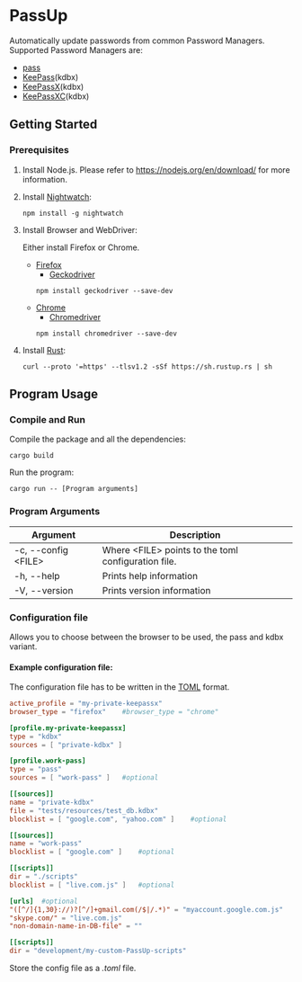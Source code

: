 # PassUp

Automatically update passwords from common Password Managers. Supported Password Managers are:
- [pass](https://www.passwordstore.org/)
- [KeePass](https://keepass.info/)(kdbx)
- [KeePassX](https://www.keepassx.org/)(kdbx)
- [KeePassXC](https://keepassxc.org/)(kdbx)

## Getting Started
### Prerequisites
1. Install Node.js. Please refer to https://nodejs.org/en/download/ for more information.

2. Install [Nightwatch](https://nightwatchjs.org/gettingstarted/installation/):
    ```
    npm install -g nightwatch
    ```

3. Install Browser and WebDriver:

    Either install Firefox or Chrome.

    - [Firefox](https://www.mozilla.org/de/firefox/new/)
        - [Geckodriver](https://github.com/mozilla/geckodriver/releases)
        ```
        npm install geckodriver --save-dev
        ```
    - [Chrome](https://support.google.com/chrome/answer/95346?co=GENIE.Platform%3DDesktop&hl=de)
        - [Chromedriver](https://sites.google.com/chromium.org/driver/)
        ```
        npm install chromedriver --save-dev
        ```

4. Install [Rust](https://www.rust-lang.org/tools/install):
    ```
    curl --proto '=https' --tlsv1.2 -sSf https://sh.rustup.rs | sh
    ```

## Program Usage
### Compile and Run
Compile the package and all the dependencies:
```
cargo build
```
Run the program:
```
cargo run -- [Program arguments]
```
### Program Arguments
Argument | Description
-------- | -----------
-c, --config \<FILE\> | Where \<FILE\> points to the toml configuration file.
-h, --help | Prints help information
-V, --version | Prints version information

### Configuration file
Allows you to choose between the browser to be used, the pass and kdbx variant.
#### Example configuration file:
The configuration file has to be written in the [TOML](https://toml.io/en/) format.

```toml
active_profile = "my-private-keepassx"
browser_type = "firefox"    #browser_type = "chrome"

[profile.my-private-keepassx]
type = "kdbx"
sources = [ "private-kdbx" ]

[profile.work-pass]
type = "pass"
sources = [ "work-pass" ]   #optional

[[sources]]
name = "private-kdbx"
file = "tests/resources/test_db.kdbx"
blocklist = [ "google.com", "yahoo.com" ]    #optional

[[sources]]
name = "work-pass"
blocklist = [ "google.com" ]    #optional

[[scripts]]
dir = "./scripts"
blocklist = [ "live.com.js" ]   #optional

[urls]  #optional
"([^/]{1,30}://)?[^/]+gmail.com(/$|/.*)" = "myaccount.google.com.js"
"skype.com/" = "live.com.js"
"non-domain-name-in-DB-file" = ""

[[scripts]]
dir = "development/my-custom-PassUp-scripts"
```

Store the config file as a *.toml* file.
